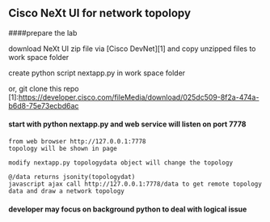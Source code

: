 ## Cisco NeXt UI for network topolopy
####prepare the lab

  download NeXt UI zip file via [Cisco DevNet][1] and copy unzipped files to work space folder
  
  create python script nextapp.py  in work space folder
  
  or, git clone this repo 
  [1]:https://developer.cisco.com/fileMedia/download/025dc509-8f2a-474a-b6d8-75e73ecbd6ac
  
#### start with python nextapp.py and web service will listen on port 7778

    from web browser http://127.0.0.1:7778
    topology will be shown in page
    
    modify nextapp.py topologydata object will change the topology
    
    @/data returns jsonity(topologydat)
    javascript ajax call http://127.0.0.1:7778/data to get remote topology data and draw a network topology
    
#### developer may focus on background python to deal with logical issue
